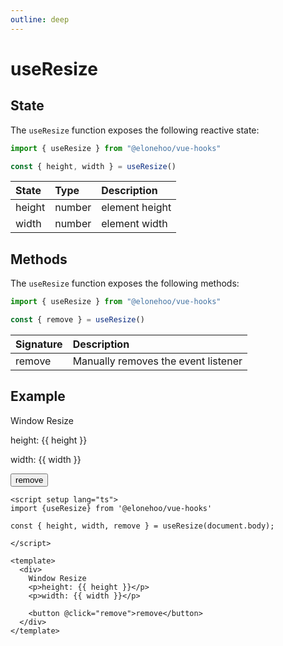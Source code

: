 ```yaml
---
outline: deep
---
```


<script setup lang="ts">
import {useResize} from '@elonehoo/vue-hooks'
const { height, width, remove } = useResize(document.body);
</script>

# useResize

## State

The `useResize` function exposes the following reactive state:

```typescript
import { useResize } from "@elonehoo/vue-hooks"

const { height, width } = useResize()
```

| State |	Type | Description |
|:-------|:------|:-------------|
| height | number | element height |
| width |	number | element width |

## Methods

The `useResize` function exposes the following methods:

```typescript
import { useResize } from "@elonehoo/vue-hooks"

const { remove } = useResize()
```

| Signature |	Description |
|:-------|:------|
| remove | Manually removes the event listener |

## Example

<div>
  Window Resize
  <p>height: {{ height }}</p>
  <p>width: {{ width }}</p>
  <button @click="remove">remove</button>
</div>

```vue
<script setup lang="ts">
import {useResize} from '@elonehoo/vue-hooks'

const { height, width, remove } = useResize(document.body);

</script>

<template>
  <div>
    Window Resize
    <p>height: {{ height }}</p>
    <p>width: {{ width }}</p>

    <button @click="remove">remove</button>
  </div>
</template>
```
